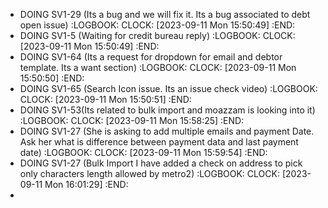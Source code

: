 - DOING SV1-29 (Its a bug and we will fix it. Its a bug associated to debt open issue)
  :LOGBOOK:
  CLOCK: [2023-09-11 Mon 15:50:49]
  :END:
- DOING SV1-5 (Waiting for credit bureau reply)
  :LOGBOOK:
  CLOCK: [2023-09-11 Mon 15:50:49]
  :END:
- DOING SV1-64 (Its a request for dropdown for email and debtor template. Its a want section)
  :LOGBOOK:
  CLOCK: [2023-09-11 Mon 15:50:50]
  :END:
- DOING SV1-65 (Search Icon issue. Its an issue check video)
  :LOGBOOK:
  CLOCK: [2023-09-11 Mon 15:50:51]
  :END:
- DOING SV1-53(Its related to bulk import and moazzam is looking into it)
  :LOGBOOK:
  CLOCK: [2023-09-11 Mon 15:58:25]
  :END:
- DOING SV1-27 (She is asking to add multiple emails and payment Date. Ask her what is difference between payment data and last payment date)
  :LOGBOOK:
  CLOCK: [2023-09-11 Mon 15:59:54]
  :END:
- DOING SV1-27 (Bulk Import I have added a check on address to pick only characters length allowed by metro2)
  :LOGBOOK:
  CLOCK: [2023-09-11 Mon 16:01:29]
  :END:
-
